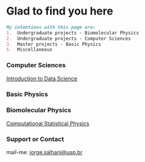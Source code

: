 # Glad to find you here

```markdown
My intentions with this page are:
1.  Undergraduate projects - Biomolecular Physics
2.  Undergraduate projects - Computer Sciences
3.  Master projects - Basic Physics
5.  Miscellaneous
```

### Computer Sciences

[Introduction to Data Science](https://github.com/jorgesalhani/IntroDataScience)

### Basic Physics

### Biomolecular Physics

[Computational Statistical Physics](https://github.com/jorgesalhani/CompStatPhysics)

### Support or Contact

mail-me: jorge.salhani@usp.br

